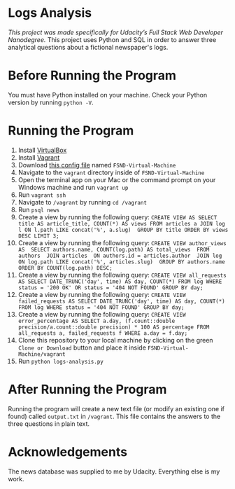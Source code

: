 # Logs Analysis 
_This project was made specifically for Udacity’s Full Stack Web Developer Nanodegree._
This project uses Python and SQL in order to answer three analytical questions about a fictional newspaper's logs.

# Before Running the Program
You must have Python installed on your machine. Check your Python version by running `python -V`.

# Running the Program
1. Install [VirtualBox](https://www.virtualbox.org/wiki/Download_Old_Builds_5_1)
2. Install [Vagrant](https://www.vagrantup.com)
3. Download [this config file](https://s3.amazonaws.com/video.udacity-data.com/topher/2018/April/5acfbfa3_fsnd-virtual-machine/fsnd-virtual-machine.zip) named `FSND-Virtual-Machine`
4. Navigate to the `vagrant` directory inside of `FSND-Virtual-Machine`
5. Open the terminal app on your Mac or the command prompt on your Windows machine and run `vagrant up`
6. Run `vagrant ssh`
7. Navigate to `/vagrant` by running `cd /vagrant`
8. Run `psql news`
9. Create a view by running the following query:
`CREATE VIEW AS
SELECT title AS article_title, COUNT(*) AS views
FROM articles a
JOIN log l
ON l.path LIKE concat('%', a.slug) 
GROUP BY title
ORDER BY views DESC
LIMIT 3;`
10. Create a view by running the following query:
`CREATE VIEW author_views AS 
SELECT authors.name, COUNT(log.path) AS total_views 
FROM authors 
JOIN articles 
ON authors.id = articles.author 
JOIN log 
ON log.path LIKE concat('%', articles.slug) 
GROUP BY authors.name 
ORDER BY COUNT(log.path) DESC;`
11. Create a view by running the following query:
`CREATE VIEW all_requests AS
SELECT DATE_TRUNC('day', time) AS day, COUNT(*)
FROM log
WHERE status = '200 OK' OR status = '404 NOT FOUND'
GROUP BY day;`
12. Create a view by running the following query:
`CREATE VIEW failed_requests AS
SELECT DATE_TRUNC('day', time) AS day, COUNT(*)
FROM log
WHERE status = '404 NOT FOUND'
GROUP BY day;`
13. Create a view by running the following query:
`CREATE VIEW error_percentage AS
SELECT a.day, (f.count::double precision/a.count::double precision) * 100 AS percentage
FROM all_requests a, failed_requests f
WHERE a.day = f.day;`
14. Clone this repository to your local machine by clicking on the green `Clone or Download` button and place it inside `FSND-Virtual-Machine/vagrant`
15. Run `python logs-analysis.py`

# After Running the Program
Running the program will create a new text file (or modify an existing one if found) called `output.txt` in `/vagrant`. This file contains the answers to the three questions in plain text.

# Acknowledgements
The news database was supplied to me by Udacity. Everything else is my work.
